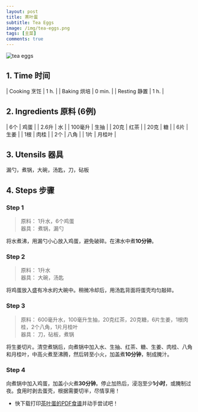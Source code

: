 ```yaml
---
layout: post
title: 茶叶蛋
subtitle: Tea Eggs
image: /img/tea-eggs.png
tags: [主菜]
comments: true
---
```


![tea eggs](https://uraplutonium.github.io/open-recipe/img/tea-eggs.png)

## 1. Time 时间

| Cooking 烹饪 | 1 h.   |
| Baking 烘培  | 0 min. |
| Resting 静置 | 1 h.   |

## 2. Ingredients 原料 (6例)

| 6个     | 鸡蛋   |
| 2.6升   | 水     |
| 100毫升 | 生抽   |
| 20克    | 红茶   |
| 20克    | 糖     |
| 6片     | 生姜   |
| 1根     | 肉桂   |
| 2个     | 八角   |
| 1片     | 月桂叶 |

## 3. Utensils 器具

漏勺，煮锅，大碗，汤匙，刀，砧板

## 4. Steps 步骤

### Step 1
> 原料： 1升水，6个鸡蛋  
> 器具： 煮锅，漏勺

将水煮沸，用漏勺小心放入鸡蛋，避免破碎。在沸水中煮**10分钟**。

### Step 2
> 原料： 1升水  
> 器具： 大碗，汤匙

将鸡蛋放入盛有冷水的大碗中。稍微冷却后，用汤匙背面将蛋壳均匀敲碎。

### Step 3
> 原料： 600毫升水，100毫升生抽，20克红茶，20克糖，6片生姜，1根肉桂，2个八角，1片月桂叶  
> 器具： 刀，砧板，煮锅

将生姜切片。清空煮锅后，向煮锅中加入水、生抽、红茶、糖、生姜、肉桂、八角和月桂叶，中高火煮至沸腾，然后转至小火，加盖煮**10分钟**，制成腌汁。

### Step 4
向煮锅中加入鸡蛋，加盖小火煮**30分钟**。停止加热后，浸泡至少**1小时**，或腌制过夜。食用时剥去蛋壳，根据需要切半，尽情享用！

- 快下载打印[茶叶蛋的PDF食谱](https://uraplutonium.github.io/open-recipe/pdf/Tea.Eggs.茶叶蛋.pdf)并动手尝试吧！
